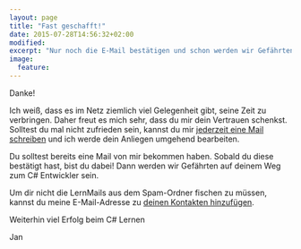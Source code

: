 ```yaml
---
layout: page
title: "Fast geschafft!"
date: 2015-07-28T14:56:32+02:00
modified:
excerpt: "Nur noch die E-Mail bestätigen und schon werden wir Gefährten auf deinem Weg zum C# Entwickler!"
image:
  feature:
---
```


Danke!

Ich weiß, dass es im Netz ziemlich viel Gelegenheit gibt, seine Zeit zu verbringen. Daher freut es mich sehr, dass du mir dein Vertrauen schenkst. Solltest du mal nicht zufrieden sein, kannst du mir [jederzeit eine Mail schreiben](mailto:lara@lernmoment.de) und ich werde dein Anliegen umgehend bearbeiten.

Du solltest bereits eine Mail von mir bekommen haben. Sobald du diese bestätigt hast, bist du dabei! Dann werden wir Gefährten auf deinem Weg zum C# Entwickler sein.

Um dir nicht die LernMails aus dem Spam-Ordner fischen zu müssen, kannst du meine E-Mail-Adresse zu <a href="http://lernmoment.us9.list-manage.com/vcard?u=d0206d57f5002e40b651a0f60&amp;id=8845c28e62" class="hcard-download">deinen Kontakten hinzufügen</a>.

Weiterhin viel Erfolg beim C# Lernen

Jan
